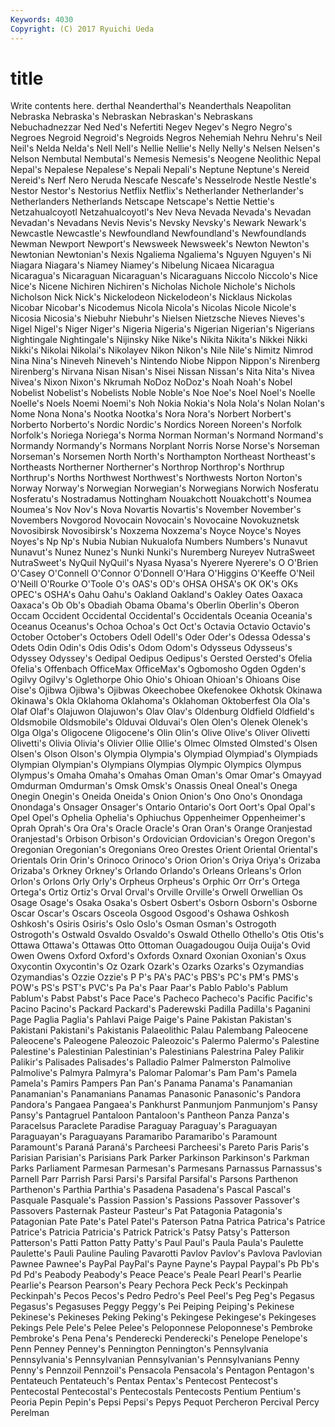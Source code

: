 ```yaml
---
Keywords: 4030 
Copyright: (C) 2017 Ryuichi Ueda
---
```


# title

Write contents here.
derthal Neanderthal's Neanderthals Neapolitan Nebraska
Nebraska's Nebraskan Nebraskan's Nebraskans Nebuchadnezzar Ned Ned's Nefertiti Negev Negev's
Negro Negro's Negroes Negroid Negroid's Negroids Negros Nehemiah Nehru Nehru's
Neil Neil's Nelda Nelda's Nell Nell's Nellie Nellie's Nelly Nelly's
Nelsen Nelsen's Nelson Nembutal Nembutal's Nemesis Nemesis's Neogene Neolithic Nepal
Nepal's Nepalese Nepalese's Nepali Nepali's Neptune Neptune's Nereid Nereid's Nerf
Nero Neruda Nescafe Nescafe's Nesselrode Nestle Nestle's Nestor Nestor's Nestorius
Netflix Netflix's Netherlander Netherlander's Netherlanders Netherlands Netscape Netscape's Nettie Nettie's
Netzahualcoyotl Netzahualcoyotl's Nev Neva Nevada Nevada's Nevadan Nevadan's Nevadans Nevis
Nevis's Nevsky Nevsky's Newark Newark's Newcastle Newcastle's Newfoundland Newfoundland's Newfoundlands
Newman Newport Newport's Newsweek Newsweek's Newton Newton's Newtonian Newtonian's Nexis
Ngaliema Ngaliema's Nguyen Nguyen's Ni Niagara Niagara's Niamey Niamey's Nibelung
Nicaea Nicaragua Nicaragua's Nicaraguan Nicaraguan's Nicaraguans Niccolo Niccolo's Nice Nice's
Nicene Nichiren Nichiren's Nicholas Nichole Nichole's Nichols Nicholson Nick Nick's
Nickelodeon Nickelodeon's Nicklaus Nickolas Nicobar Nicobar's Nicodemus Nicola Nicola's Nicolas
Nicole Nicole's Nicosia Nicosia's Niebuhr Niebuhr's Nielsen Nietzsche Nieves Nieves's
Nigel Nigel's Niger Niger's Nigeria Nigeria's Nigerian Nigerian's Nigerians Nightingale
Nightingale's Nijinsky Nike Nike's Nikita Nikita's Nikkei Nikki Nikki's Nikolai
Nikolai's Nikolayev Nikon Nikon's Nile Nile's Nimitz Nimrod Nina Nina's
Nineveh Nineveh's Nintendo Niobe Nippon Nippon's Nirenberg Nirenberg's Nirvana Nisan
Nisan's Nisei Nissan Nissan's Nita Nita's Nivea Nivea's Nixon Nixon's
Nkrumah NoDoz NoDoz's Noah Noah's Nobel Nobelist Nobelist's Nobelists Noble
Noble's Noe Noe's Noel Noel's Noelle Noelle's Noels Noemi Noemi's
Noh Nokia Nokia's Nola Nola's Nolan Nolan's Nome Nona Nona's
Nootka Nootka's Nora Nora's Norbert Norbert's Norberto Norberto's Nordic Nordic's
Nordics Noreen Noreen's Norfolk Norfolk's Noriega Noriega's Norma Norman Norman's
Normand Normand's Normandy Normandy's Normans Norplant Norris Norse Norse's Norseman
Norseman's Norsemen North North's Northampton Northeast Northeast's Northeasts Northerner Northerner's
Northrop Northrop's Northrup Northrup's Norths Northwest Northwest's Northwests Norton Norton's
Norway Norway's Norwegian Norwegian's Norwegians Norwich Nosferatu Nosferatu's Nostradamus Nottingham
Nouakchott Nouakchott's Noumea Noumea's Nov Nov's Nova Novartis Novartis's November
November's Novembers Novgorod Novocain Novocain's Novocaine Novokuznetsk Novosibirsk Novosibirsk's Noxzema
Noxzema's Noyce Noyce's Noyes Noyes's Np Np's Nubia Nubian Nukualofa
Numbers Numbers's Nunavut Nunavut's Nunez Nunez's Nunki Nunki's Nuremberg Nureyev
NutraSweet NutraSweet's NyQuil NyQuil's Nyasa Nyasa's Nyerere Nyerere's O O'Brien
O'Casey O'Connell O'Connor O'Donnell O'Hara O'Higgins O'Keeffe O'Neil O'Neill O'Rourke
O'Toole O's OAS's OD's OHSA OHSA's OK OK's OKs OPEC's
OSHA's Oahu Oahu's Oakland Oakland's Oakley Oates Oaxaca Oaxaca's Ob
Ob's Obadiah Obama Obama's Oberlin Oberlin's Oberon Occam Occident Occidental
Occidental's Occidentals Oceania Oceania's Oceanus Oceanus's Ochoa Ochoa's Oct Oct's
Octavia Octavio Octavio's October October's Octobers Odell Odell's Oder Oder's
Odessa Odessa's Odets Odin Odin's Odis Odis's Odom Odom's Odysseus
Odysseus's Odyssey Odyssey's Oedipal Oedipus Oedipus's Oersted Oersted's Ofelia Ofelia's
Offenbach OfficeMax OfficeMax's Ogbomosho Ogden Ogden's Ogilvy Ogilvy's Oglethorpe Ohio
Ohio's Ohioan Ohioan's Ohioans Oise Oise's Ojibwa Ojibwa's Ojibwas Okeechobee
Okefenokee Okhotsk Okinawa Okinawa's Okla Oklahoma Oklahoma's Oklahoman Oktoberfest Ola
Ola's Olaf Olaf's Olajuwon Olajuwon's Olav Olav's Oldenburg Oldfield Oldfield's
Oldsmobile Oldsmobile's Olduvai Olduvai's Olen Olen's Olenek Olenek's Olga Olga's
Oligocene Oligocene's Olin Olin's Olive Olive's Oliver Olivetti Olivetti's Olivia
Olivia's Olivier Ollie Ollie's Olmec Olmsted Olmsted's Olsen Olsen's Olson
Olson's Olympia Olympia's Olympiad Olympiad's Olympiads Olympian Olympian's Olympians Olympias
Olympic Olympics Olympus Olympus's Omaha Omaha's Omahas Oman Oman's Omar
Omar's Omayyad Omdurman Omdurman's Omsk Omsk's Onassis Oneal Oneal's Onega
Onegin Onegin's Oneida Oneida's Onion Onion's Ono Ono's Onondaga Onondaga's
Onsager Onsager's Ontario Ontario's Oort Oort's Opal Opal's Opel Opel's
Ophelia Ophelia's Ophiuchus Oppenheimer Oppenheimer's Oprah Oprah's Ora Ora's Oracle
Oracle's Oran Oran's Orange Oranjestad Oranjestad's Orbison Orbison's Ordovician Ordovician's
Oregon Oregon's Oregonian Oregonian's Oregonians Oreo Orestes Orient Oriental Oriental's
Orientals Orin Orin's Orinoco Orinoco's Orion Orion's Oriya Oriya's Orizaba
Orizaba's Orkney Orkney's Orlando Orlando's Orleans Orleans's Orlon Orlon's Orlons
Orly Orly's Orpheus Orpheus's Orphic Orr Orr's Ortega Ortega's Ortiz
Ortiz's Orval Orval's Orville Orville's Orwell Orwellian Os Osage Osage's
Osaka Osaka's Osbert Osbert's Osborn Osborn's Osborne Oscar Oscar's Oscars
Osceola Osgood Osgood's Oshawa Oshkosh Oshkosh's Osiris Osiris's Oslo Oslo's
Osman Osman's Ostrogoth Ostrogoth's Ostwald Osvaldo Osvaldo's Oswald Othello Othello's
Otis Otis's Ottawa Ottawa's Ottawas Otto Ottoman Ouagadougou Ouija Ouija's
Ovid Owen Owens Oxford Oxford's Oxfords Oxnard Oxonian Oxonian's Oxus
Oxycontin Oxycontin's Oz Ozark Ozark's Ozarks Ozarks's Ozymandias Ozymandias's Ozzie
Ozzie's P P's PA's PAC's PBS's PC's PM's PMS's POW's
PS's PST's PVC's Pa Pa's Paar Paar's Pablo Pablo's Pablum
Pablum's Pabst Pabst's Pace Pace's Pacheco Pacheco's Pacific Pacific's Pacino
Pacino's Packard Packard's Paderewski Padilla Padilla's Paganini Page Paglia Paglia's
Pahlavi Paige Paige's Paine Pakistan Pakistan's Pakistani Pakistani's Pakistanis Palaeolithic
Palau Palembang Paleocene Paleocene's Paleogene Paleozoic Paleozoic's Palermo Palermo's Palestine
Palestine's Palestinian Palestinian's Palestinians Palestrina Paley Palikir Palikir's Palisades Palisades's
Palladio Palmer Palmerston Palmolive Palmolive's Palmyra Palmyra's Palomar Palomar's Pam
Pam's Pamela Pamela's Pamirs Pampers Pan Pan's Panama Panama's Panamanian
Panamanian's Panamanians Panamas Panasonic Panasonic's Pandora Pandora's Pangaea Pangaea's Pankhurst
Panmunjom Panmunjom's Pansy Pansy's Pantagruel Pantaloon Pantaloon's Pantheon Panza Panza's
Paracelsus Paraclete Paradise Paraguay Paraguay's Paraguayan Paraguayan's Paraguayans Paramaribo Paramaribo's
Paramount Paramount's Paraná Paraná's Parcheesi Parcheesi's Pareto Paris Paris's Parisian
Parisian's Parisians Park Parker Parkinson Parkinson's Parkman Parks Parliament Parmesan
Parmesan's Parmesans Parnassus Parnassus's Parnell Parr Parrish Parsi Parsi's Parsifal
Parsifal's Parsons Parthenon Parthenon's Parthia Parthia's Pasadena Pasadena's Pascal Pascal's
Pasquale Pasquale's Passion Passion's Passions Passover Passover's Passovers Pasternak Pasteur
Pasteur's Pat Patagonia Patagonia's Patagonian Pate Pate's Patel Patel's Paterson
Patna Patrica Patrica's Patrice Patrice's Patricia Patricia's Patrick Patrick's Patsy
Patsy's Patterson Patterson's Patti Patton Patty Patty's Paul Paul's Paula
Paula's Paulette Paulette's Pauli Pauline Pauling Pavarotti Pavlov Pavlov's Pavlova
Pavlovian Pawnee Pawnee's PayPal PayPal's Payne Payne's Paypal Paypal's Pb
Pb's Pd Pd's Peabody Peabody's Peace Peace's Peale Pearl Pearl's
Pearlie Pearlie's Pearson Pearson's Peary Pechora Peck Peck's Peckinpah Peckinpah's
Pecos Pecos's Pedro Pedro's Peel Peel's Peg Peg's Pegasus Pegasus's
Pegasuses Peggy Peggy's Pei Peiping Peiping's Pekinese Pekinese's Pekineses Peking
Peking's Pekingese Pekingese's Pekingeses Pekings Pele Pele's Pelee Pelee's Peloponnese
Peloponnese's Pembroke Pembroke's Pena Pena's Penderecki Penderecki's Penelope Penelope's Penn
Penney Penney's Pennington Pennington's Pennsylvania Pennsylvania's Pennsylvanian Pennsylvanian's Pennsylvanians Penny
Penny's Pennzoil Pennzoil's Pensacola Pensacola's Pentagon Pentagon's Pentateuch Pentateuch's Pentax
Pentax's Pentecost Pentecost's Pentecostal Pentecostal's Pentecostals Pentecosts Pentium Pentium's Peoria
Pepin Pepin's Pepsi Pepsi's Pepys Pequot Percheron Percival Percy Perelman
